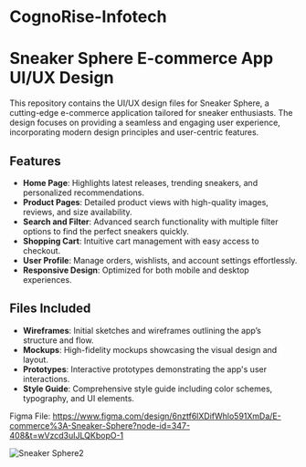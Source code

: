# CognoRise-Infotech
# Sneaker Sphere E-commerce App UI/UX Design

This repository contains the UI/UX design files for Sneaker Sphere, a cutting-edge e-commerce application tailored for sneaker enthusiasts. The design focuses on providing a seamless and engaging user experience, incorporating modern design principles and user-centric features.

## Features

- **Home Page**: Highlights latest releases, trending sneakers, and personalized recommendations.
- **Product Pages**: Detailed product views with high-quality images, reviews, and size availability.
- **Search and Filter**: Advanced search functionality with multiple filter options to find the perfect sneakers quickly.
- **Shopping Cart**: Intuitive cart management with easy access to checkout.
- **User Profile**: Manage orders, wishlists, and account settings effortlessly.
- **Responsive Design**: Optimized for both mobile and desktop experiences.

## Files Included

- **Wireframes**: Initial sketches and wireframes outlining the app’s structure and flow.
- **Mockups**: High-fidelity mockups showcasing the visual design and layout.
- **Prototypes**: Interactive prototypes demonstrating the app's user interactions.
- **Style Guide**: Comprehensive style guide including color schemes, typography, and UI elements.

Figma File: https://www.figma.com/design/6nztf6lXDifWhlo591XmDa/E-commerce%3A-Sneaker-Sphere?node-id=347-408&t=wVzcd3uIJLQKbopO-1

![Sneaker Sphere2](https://github.com/Manvanthakash/CognoRise-Infotech/assets/145033766/4b8033c4-6016-452c-b7bb-fc14006a4b0f)
